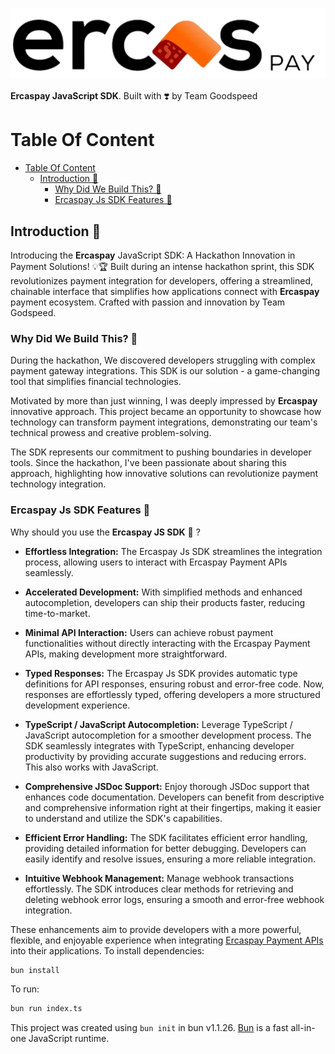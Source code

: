 ![](/assets/ercaspay.png)


**Ercaspay JavaScript SDK**. Built with ❣️ by Team Goodspeed

# Table Of Content


- [Table Of Content](#table-of-content)
  - [Introduction 🚀](#introduction-)
    - [Why Did We Build This? 🤔](#why-did-we-build-this-)
    - [Ercaspay Js SDK Features 🚀](#ercaspay-js-sdk-features-)



## Introduction 🚀

Introducing the **Ercaspay** JavaScript SDK: A Hackathon Innovation in Payment Solutions! 💡🏆
Built during an intense hackathon sprint, this SDK revolutionizes payment integration for developers, offering a streamlined, chainable interface that simplifies how applications connect with **Ercaspay** payment ecosystem. Crafted with passion and innovation by Team Godspeed.

### Why Did We Build This? 🤔

During the hackathon, We discovered developers struggling with complex payment gateway integrations. This SDK is our solution - a game-changing tool that simplifies financial technologies.

Motivated by more than just winning, I was deeply impressed by **Ercaspay**  innovative approach. This project became an opportunity to showcase how technology can transform payment integrations, demonstrating our team's technical prowess and creative problem-solving.

The SDK represents our commitment to pushing boundaries in developer tools. Since the hackathon, I've been passionate about sharing this approach, highlighting how innovative solutions can revolutionize payment technology integration.

### Ercaspay Js SDK Features 🚀

Why should you use the **Ercaspay JS SDK** 🤔 ?

- **Effortless Integration:** The Ercaspay Js SDK streamlines the integration process, allowing users to interact with Ercaspay Payment APIs seamlessly.

- **Accelerated Development:** With simplified methods and enhanced autocompletion, developers can ship their products faster, reducing time-to-market.

- **Minimal API Interaction:** Users can achieve robust payment functionalities without directly interacting with the Ercaspay Payment APIs, making development more straightforward.

- **Typed Responses:** The Ercaspay Js SDK provides automatic type definitions for API responses, ensuring robust and error-free code. Now, responses are effortlessly typed, offering developers a more structured development experience.

- **TypeScript / JavaScript Autocompletion:** Leverage TypeScript / JavaScript autocompletion for a smoother development process. The SDK seamlessly integrates with TypeScript, enhancing developer productivity by providing accurate suggestions and reducing errors. This also works with JavaScript.

- **Comprehensive JSDoc Support:** Enjoy thorough JSDoc support that enhances code documentation. Developers can benefit from descriptive and comprehensive information right at their fingertips, making it easier to understand and utilize the SDK's capabilities.

- **Efficient Error Handling:** The SDK facilitates efficient error handling, providing detailed information for better debugging. Developers can easily identify and resolve issues, ensuring a more reliable integration.

- **Intuitive Webhook Management:** Manage webhook transactions effortlessly. The SDK introduces clear methods for retrieving and deleting webhook error logs, ensuring a smooth and error-free webhook integration.

These enhancements aim to provide developers with a more powerful, flexible, and enjoyable experience when integrating [Ercaspay Payment APIs](https://ercaspay.com/) into their applications.
To install dependencies:

```bash
bun install
```

To run:

```bash
bun run index.ts
```

This project was created using `bun init` in bun v1.1.26. [Bun](https://bun.sh) is a fast all-in-one JavaScript runtime.
